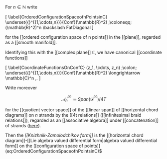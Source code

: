 
For $n \in \mathbb{N}$ write 

\[
  \label{OrderedConfigurationSpaceofnPointsinC}
  \underset{{}^{\{1,\cdots,n\}}}{Conf}(\mathbb{R}^2)
  \;\coloneqq\;
  (\mathbb{R}^2)^n \backslash FatDiagonal
\]

for the [[ordered configuration space of n points]] in the [[plane]], regarded as a [[smooth manifold]].

Identifying this with the [[complex plane]] $\mathbb{C}$, we have canonical [[coordinate functions]]

\[
  \label{CoordinateFunctionsOnConfC}
  (z_1, \cdots, z_n)
  \;\colon\;
  \underset{{}^{\{1,\cdots,n\}}}{Conf}(\mathbb{R}^2)
  \longrightarrow
  \mathbb{C}^n
  \,.
\]


Write moreover

$$
  \mathcal{A}^{{}^{pb}}_{n}
  \;\coloneqq\;
  Span\big(\mathcal{D}^{{}^{pb}}\big)/4T
$$

for the [[quotient vector space]] of the [[linear span]] of [[horizontal chord diagrams]] on $n$ strands by the [[4t relations]] ([[infinitesimal braid relations]]), regarded as an [[associative algebra]] under [[concatenation]] of strands ([here](horizontal+chord+diagram#AlgebraOfHorizontalChordDiagrams)).

Then the _[[Knizhnik-Zamolodchikov form]]_ is the [[horizontal chord diagram]]-[[Lie algebra valued differential form|algebra valued differential form]] on the [[configuration space of points]]  (eq:OrderedConfigurationSpaceofnPointsinC)$ 
